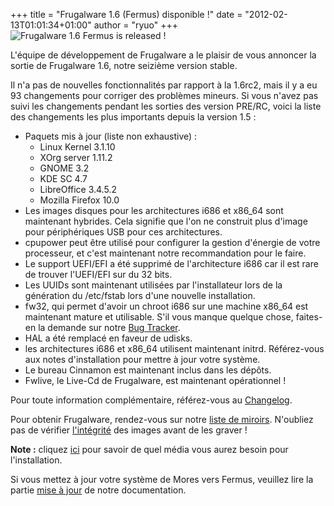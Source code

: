 +++
title = "Frugalware 1.6 (Fermus) disponible !"
date = "2012-02-13T01:01:34+01:00"
author = "ryuo"
+++
![Frugalware 1.6 Fermus is released !](images/promo/fermus.png)  

 L'équipe de développement de Frugalware a le plaisir de vous annoncer la sortie de Frugalware 1.6, notre seizième version stable.  

 Il n'a pas de nouvelles fonctionnalités par rapport à la 1.6rc2, mais il y a eu 93 changements pour corriger des problèmes mineurs. Si vous n'avez pas suivi les changements pendant les sorties des version PRE/RC, voici la liste des changements les plus importants depuis la version 1.5 :  

* Paquets mis à jour (liste non exhaustive) :
	+ Linux Kernel 3.1.10
	+ XOrg server 1.11.2
	+ GNOME 3.2
	+ KDE SC 4.7
	+ LibreOffice 3.4.5.2
	+ Mozilla Firefox 10.0
* Les images disques pour les architectures i686 et x86\_64 sont maintenant hybrides. Cela signifie que l'on ne construit plus d'image pour périphériques USB pour ces architectures.
* cpupower peut être utilisé pour configurer la gestion d'énergie de votre processeur, et c'est maintenant notre recommandation pour le faire.
* Le support UEFI/EFI a été supprimé de l'architecture i686 car il est rare de trouver l'UEFI/EFI sur du 32 bits.
* Les UUIDs sont maintenant utilisées par l'installateur lors de la génération du /etc/fstab lors d'une nouvelle installation.
* fw32, qui permet d'avoir un chroot i686 sur une machine x86\_64 est maintenant mature et utilisable. S'il vous manque quelque chose, faites-en la demande sur notre [Bug Tracker](https://bugs.frugalware.org).
* HAL a été remplacé en faveur de udisks.
* les architectures i686 et x86\_64 utilisent maintenant initrd. Référez-vous aux notes d'installation pour mettre à jour votre système.
* Le bureau Cinnamon est maintenant inclus dans les dépôts.
* Fwlive, le Live-Cd de Frugalware, est maintenant opérationnel !


  

 Pour toute information complémentaire, référez-vous au [Changelog](http://frugalware.org/download/frugalware-1.6/ChangeLog.txt).  

 Pour obtenir Frugalware, rendez-vous sur notre [liste de miroirs](http://frugalware.org/download/frugalware-1.6-iso). N'oubliez pas de vérifier [l'intégrité](http://frugalware.org/download/frugalware-1.6-iso/SHA1SUMS) des images avant de les graver !  

**Note :** cliquez [ici](http://frugalware.org/docs/install#_choosing_installation_flavor) pour savoir de quel média vous aurez besoin pour l'installation.  

 Si vous mettez à jour votre système de Mores vers Fermus, veuillez lire la partie [mise à jour](http://frugalware.org/docs/stable/upgrade) de notre documentation.